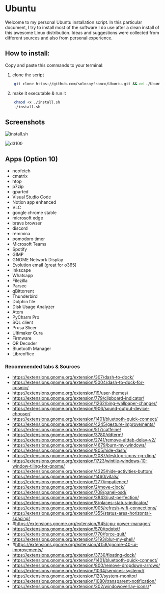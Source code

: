# Ubuntu
Welcome to my personal Ubuntu installation script. In this particular document, I try to install most of the software I do use after a clean install of this awesome Linux distribution. Ideas and suggestions were collected from different sources and also from personal experience. 



## How to install:
Copy and paste this commands to your terminal:

  1. clone the script
  ```bash 
      git clone https://github.com/solosoyfranco/Ubuntu.git && cd ./Ubuntu
  ```
  2. make it executable & run it
  ```bash 
      chmod +x ./install.sh
      ./install.sh
  ```


## Screenshots

![install.sh](https://github.com/solosoyfranco/Ubuntu/blob/main/screenshot1.png?raw=true "install.sh")

![d3100](https://github.com/solosoyfranco/Ubuntu/blob/main/screenshot2.png?raw=true "Dell DisplayLink D3100 - 2x 25' dell 2k screens")


 


## Apps (Option 10)

* neofetch
* cmatrix
* htop
* p7zip
* gparted
* Visual Studio Code
* Notion app enhanced
* VLC
* google chrome stable
* microsoft edge
* brave browser
* discord
* remmina
* pomodoro timer
* Microsoft Teams
* Spotify
* GIMP
* GNOME Network Display
* Evolution email (great for o365)
* Inkscape
* Whatsapp
* Filezilla
* Parsec
* qBittorrent
* Thunderbird
* Dolphin file
* Disk Usage Analyzer
* Atom
* PyCharm Pro
* SQL client
* Prusa Slicer
* Ultimaker Cura
* Firmware
* QR Decoder
* Bluetooth Manager
* Libreoffice



### Recommended tabs & Sources
* https://extensions.gnome.org/extension/307/dash-to-dock/
* https://extensions.gnome.org/extension/5004/dash-to-dock-for-cosmic/
* https://extensions.gnome.org/extension/19/user-themes/
* https://extensions.gnome.org/extension/779/clipboard-indicator/
* https://extensions.gnome.org/extension/1262/bing-wallpaper-changer/
* https://extensions.gnome.org/extension/906/sound-output-device-chooser/
* https://extensions.gnome.org/extension/1401/bluetooth-quick-connect/
* https://extensions.gnome.org/extension/4245/gesture-improvements/
* https://extensions.gnome.org/extension/517/caffeine/
* https://extensions.gnome.org/extension/3780/ddterm/
* https://extensions.gnome.org/extension/2741/remove-alttab-delay-v2/
* https://extensions.gnome.org/extension/4679/burn-my-windows/
* https://extensions.gnome.org/extension/805/hide-dash/
* https://extensions.gnome.org/extension/2087/desktop-icons-ng-ding/
* https://extensions.gnome.org/extension/1723/wintile-windows-10-window-tiling-for-gnome/
* https://extensions.gnome.org/extension/4325/hide-activities-button/
* https://extensions.gnome.org/extension/1460/vitals/
* https://extensions.gnome.org/extension/277/impatience/
* https://extensions.gnome.org/extension/2/move-clock/
* https://extensions.gnome.org/extension/708/panel-osd/
* https://extensions.gnome.org/extension/3843/just-perfection/
* https://extensions.gnome.org/extension/8/places-status-indicator/
* https://extensions.gnome.org/extension/905/refresh-wifi-connections/
* https://extensions.gnome.org/extension/355/status-area-horizontal-spacing/
* #https://extensions.gnome.org/extension/945/cpu-power-manager/
* https://extensions.gnome.org/extension/570/todotxt/
* https://extensions.gnome.org/extension/770/force-quit/
* https://extensions.gnome.org/extension/3193/blur-my-shell/
* #https://extensions.gnome.org/extension/4158/gnome-40-ui-improvements/
* https://extensions.gnome.org/extension/3730/floating-dock/
* https://extensions.gnome.org/extension/1401/bluetooth-quick-connect/
* https://extensions.gnome.org/extension/800/remove-dropdown-arrows/
* https://extensions.gnome.org/extension/1034/services-systemd/
* https://extensions.gnome.org/extension/120/system-monitor/
* https://extensions.gnome.org/extension/1080/transparent-notification/
* https://extensions.gnome.org/extension/302/windowoverlay-icons/*